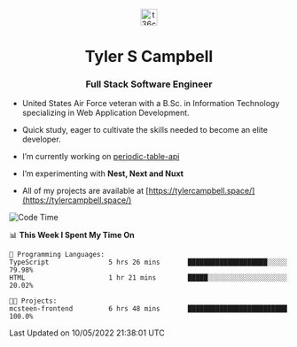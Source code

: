 <p align="center">
<a href="https://www.linkedin.com/in/t36campbell" target="blank"><img align="center" src="https://ik.imagekit.io/t36campbell/Portfolio/linkedin.png.original_m8bbGgPh6.png" alt="t36campbell" height="30" width="30" /></a>
</p>
<h1 align="center">Tyler S Campbell</h1>
<h3 align="center">Full Stack Software Engineer</h3>

* United States Air Force veteran with a B.Sc. in Information Technology specializing in Web Application Development. 

* Quick study, eager to cultivate the skills needed to become an elite developer.

* I’m currently working on [periodic-table-api](https://github.com/t36campbell/periodic-table-api)

* I’m experimenting with **Nest, Next and Nuxt**

* All of my projects are available at [https://tylercampbell.space/](https://tylercampbell.space/)

<!--START_SECTION:waka-->
![Code Time](http://img.shields.io/badge/Code%20Time-1%2C623%20hrs%2039%20mins-blue)

📊 **This Week I Spent My Time On** 

```text
💬 Programming Languages: 
TypeScript               5 hrs 26 mins       ████████████████████░░░░░   79.98% 
HTML                     1 hr 21 mins        █████░░░░░░░░░░░░░░░░░░░░   20.02%

🐱‍💻 Projects: 
mcsteen-frontend         6 hrs 48 mins       █████████████████████████   100.0%

```


 Last Updated on 10/05/2022 21:38:01 UTC
<!--END_SECTION:waka-->
